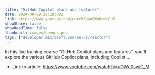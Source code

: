 ```yaml
---
title: "GitHub Copilot plans and features"
date: 2024-09-09T20:18:00Z
link: https://www.youtube.com/watch?v=uOWu0swjC_M
showShare: false
showReadTime: false
thumbnail: images/devops.png
tags: ["developer.microsoft.com/en-us/reactor"]
---
```

In this live training course "GitHub Copilot plans and features", you'll explore the various GitHub Copilot plans, including Copilot ...

- Link to article: https://www.youtube.com/watch?v=uOWu0swjC_M